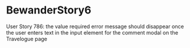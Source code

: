 # BewanderStory6
User Story 786: the value required error message should disappear once the user enters text in the input element for  the comment modal on the Travelogue page
